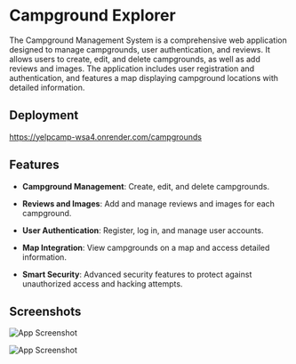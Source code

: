 
# Campground Explorer

The Campground Management System is a comprehensive web application designed to manage campgrounds, user authentication, and reviews. It allows users to create, edit, and delete campgrounds, as well as add reviews and images. The application includes user registration and authentication, and features a map displaying campground locations with detailed information.



## Deployment

https://yelpcamp-wsa4.onrender.com/campgrounds




## Features

- **Campground Management**: Create, edit, and delete campgrounds.

- **Reviews and Images**: Add and manage reviews and images for each campground.

- **User Authentication**: Register, log in, and manage user accounts.

- **Map Integration**: View campgrounds on a map and access detailed information.

- **Smart Security**: Advanced security features to protect against unauthorized access and hacking attempts.


## Screenshots
![App Screenshot](https://i.ibb.co/b7fX3c2/Screenshot-29.png)


![App Screenshot](https://i.ibb.co/Smpx6R4/Screenshot-30.png)



